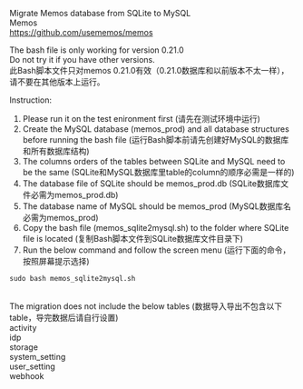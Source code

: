 Migrate Memos database from SQLite to MySQL\
Memos\
https://github.com/usememos/memos

The bash file is only working for version 0.21.0\
Do not try it if you have other versions.\
此Bash脚本文件只对memos 0.21.0有效（0.21.0数据库和以前版本不太一样），请不要在其他版本上运行。

Instruction:
1. Please run it on the test enironment first (请先在测试环境中运行)
2. Create the MySQL database (memos_prod) and all database structures before running the bash file (运行Bash脚本前请先创建好MySQL的数据库和所有数据库结构)
3. The columns orders of the tables between SQLite and MySQL need to be the same (SQLite和MySQL数据库里table的column的顺序必需是一样的)
4. The database file of SQLite should be memos_prod.db (SQLite数据库文件必需为memos_prod.db)
5. The database name of MySQL should be memos_prod (MySQL数据库名必需为memos_prod)
6. Copy the bash file (memos_sqlite2mysql.sh) to the folder where SQLite file is located (复制Bash脚本文件到SQLite数据库文件目录下)
7. Run the below command and follow the screen menu (运行下面的命令，按照屏幕提示选择)
```
sudo bash memos_sqlite2mysql.sh
```
\
The migration does not include the below tables (数据导入导出不包含以下table，导完数据后请自行设置)\
activity\
idp\
storage\
system_setting\
user_setting\
webhook



